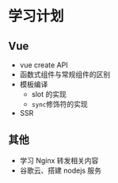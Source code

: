 # 学习计划

## Vue

- vue create API
- 函数式组件与常规组件的区别
- 模板编译
  - slot 的实现
  - `sync`修饰符的实现
- SSR

## 其他

- 学习 Nginx 转发相关内容
- 谷歌云、搭建 nodejs 服务
